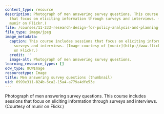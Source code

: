 ```yaml
---
content_type: resource
description: Photograph of men answering survey questions. This course includes sessions
  that focus on eliciting information through surveys and interviews. (Courtesy of
  munir on Flickr.)
file: /courses/11-233-research-design-for-policy-analysis-and-planning-fall-2007/0999e311824b6ca215a4a779a4dfe53e_11-233f07-th.jpg
file_type: image/jpeg
image_metadata:
  caption: This course includes sessions that focus on eliciting information through
    surveys and interviews. (Image courtesy of [munir](http://www.flickr.com/photos/munir/479847345/)
    on Flickr.)
  credit: ''
  image-alt: Photograph of men answering survey questions.
learning_resource_types: []
ocw_type: OCWImage
resourcetype: Image
title: Men answering survey questions (thumbnail)
uid: 0999e311-824b-6ca2-15a4-a779a4dfe53e
---
```

Photograph of men answering survey questions. This course includes sessions that focus on eliciting information through surveys and interviews. (Courtesy of munir on Flickr.)

